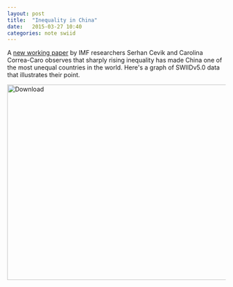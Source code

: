 ```yaml
---
layout: post
title:  "Inequality in China"
date:   2015-03-27 10:40
categories: note swiid
---
```


A [new working paper](http://www.imf.org/external/pubs/ft/wp/2015/wp1568.pdf) by IMF researchers Serhan Cevik and Carolina Correa-Caro observes that sharply rising inequality has made China one of the most unequal countries in the world.  Here's a graph of SWIIDv5.0 data that illustrates their point.

<img class="imageStyle" alt="Download" src="http://fsolt.org/swiid/china.jpg" width="760" height="450"/>

